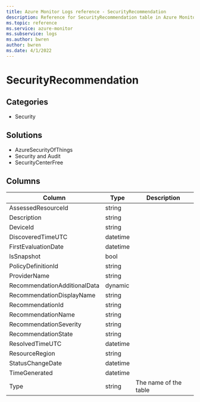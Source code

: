 ```yaml
---
title: Azure Monitor Logs reference - SecurityRecommendation
description: Reference for SecurityRecommendation table in Azure Monitor Logs.
ms.topic: reference
ms.service: azure-monitor
ms.subservice: logs
ms.author: bwren
author: bwren
ms.date: 4/1/2022
---
```


# SecurityRecommendation

 

## Categories

- Security
## Solutions

- AzureSecurityOfThings
- Security and Audit
- SecurityCenterFree




## Columns

| Column | Type | Description |
| --- | --- | --- |
| AssessedResourceId | string |  |
| Description | string |  |
| DeviceId | string |  |
| DiscoveredTimeUTC | datetime |  |
| FirstEvaluationDate | datetime |  |
| IsSnapshot | bool |  |
| PolicyDefinitionId | string |  |
| ProviderName | string |  |
| RecommendationAdditionalData | dynamic |  |
| RecommendationDisplayName | string |  |
| RecommendationId | string |  |
| RecommendationName | string |  |
| RecommendationSeverity | string |  |
| RecommendationState | string |  |
| ResolvedTimeUTC | datetime |  |
| ResourceRegion | string |  |
| StatusChangeDate | datetime |  |
| TimeGenerated | datetime |  |
| Type | string | The name of the table |
